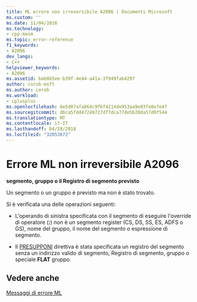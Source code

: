 ```yaml
---
title: ML errore non irreversibile A2096 | Documenti Microsoft
ms.custom: ''
ms.date: 11/04/2016
ms.technology:
- cpp-masm
ms.topic: error-reference
f1_keywords:
- A2096
dev_langs:
- C++
helpviewer_keywords:
- A2096
ms.assetid: bab0b5ee-b39f-4e44-a41a-3f949fab4297
author: corob-msft
ms.author: corob
ms.workload:
- cplusplus
ms.openlocfilehash: 6e5d07afa864c9f6f4214de953aa9e03fe0e7e4f
ms.sourcegitcommit: dbca5fdd47249727df7dca77de5b20da57d0f544
ms.translationtype: MT
ms.contentlocale: it-IT
ms.lasthandoff: 04/28/2018
ms.locfileid: "32053672"
---
```

# <a name="ml-nonfatal-error-a2096"></a>Errore ML non irreversibile A2096
**segmento, gruppo o il Registro di segmento previsto**  
  
 Un segmento o un gruppo è previsto ma non è stato trovato.  
  
 Si è verificata una delle operazioni seguenti:  
  
-   L'operando di sinistra specificata con il segmento di eseguire l'override di operatore (**:**) non è un segmento register (CS, DS, SS, ES, ADFS o GS), nome del gruppo, il nome del segmento o espressione di segmento.  
  
-   Il [PRESUPPONI](../../assembler/masm/assume.md) direttiva è stata specificata un registro del segmento senza un indirizzo valido di segmento, Registro di segmento, gruppo o speciale **FLAT** gruppo.  
  
## <a name="see-also"></a>Vedere anche  
 [Messaggi di errore ML](../../assembler/masm/ml-error-messages.md)